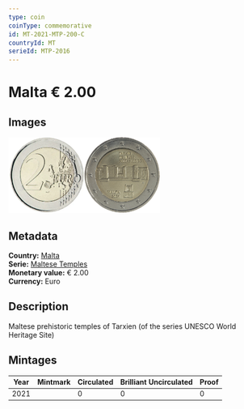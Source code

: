 ```yaml
---
type: coin
coinType: commemorative
id: MT-2021-MTP-200-C
countryId: MT
serieId: MTP-2016
---
```


# Malta € 2.00

## Images

<img src="../../Images/common-2007-200.webp" height="150" alt="Front image"><img src="Images/MT-2021-200.webp" height="150" alt="Back image">

## Metadata

**Country:** [Malta](../../Countries/Malta/index.md)\
**Serie:** [Maltese Temples](index.md)\
**Monetary value:** € 2.00\
**Currency:** Euro

## Description
Maltese prehistoric temples of Tarxien (of the series UNESCO World Heritage Site)

## Mintages

| Year | Mintmark | Circulated | Brilliant Uncirculated | Proof |
| ---- | -------- | ---------- | ---------------------- | ----- |
| 2021 | | 0 | 0 | 0 |
